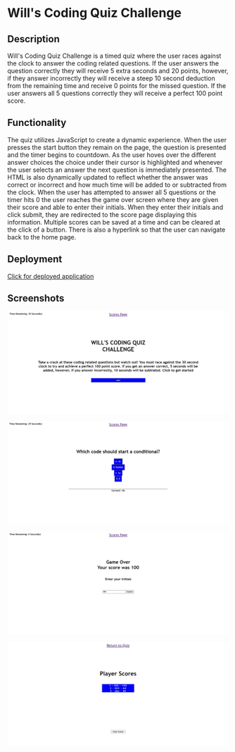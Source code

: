 # Will's Coding Quiz Challenge

## Description

Will's Coding Quiz Challenge is a timed quiz where the user races against the clock to answer the coding related questions. If the user answers the question correctly they will receive 5 extra seconds and 20 points, however, if they answer incorrectly they will receive a steep 10 second deduction from the remaining time and receive 0 points for the missed question. If the user answers all 5 questions correctly they will receive a perfect 100 point score. 

## Functionality 

The quiz utilizes JavaScript to create a dynamic experience. When the user presses the start button they remain on the page, the question is presented and the timer begins to countdown. As the user hoves over the different answer choices the choice under their cursor is highlighted and whenever the user selects an answer the next question is immediately presented. The HTML is also dynamically updated to reflect whether the answer was correct or incorrect and how much time will be added to or subtracted from the clock. When the user has attempted to answer all 5 questions or the timer hits 0 the user reaches the game over screen where they are given their score and able to enter their initials. When they enter their initials and click submit, they are redirected to the score page displaying this information. Multiple scores can be saved at a time and can be cleared at the click of a button. There is also a hyperlink so that the user can navigate back to the home page.

## Deployment

 [Click for deployed application](https://will-neal.github.io/Wills-Coding-Quiz/)

## Screenshots

![Password Generator Landing Page](https://github.com/Will-Neal/Wills-Coding-Quiz/blob/main/assets/images/landingPage.jpg?raw=true)

![Password Generator Landing Page](https://github.com/Will-Neal/Wills-Coding-Quiz/blob/main/assets/images/question.jpg?raw=true)

![Password Generator Landing Page](https://github.com/Will-Neal/Wills-Coding-Quiz/blob/main/assets/images/GameOver.jpg?raw=true)

![Password Generator Landing Page](https://github.com/Will-Neal/Wills-Coding-Quiz/blob/main/assets/images/PlayerScore.jpg?raw=true)